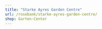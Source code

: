 ```yaml
---
title: "Starke Ayres Garden Centre"
url: /rosebank/starke-ayres-garden-centre/
shop: Garten-Center
---
```

